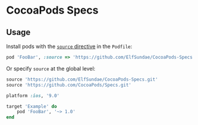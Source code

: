 # CocoaPods Specs

## Usage

Install pods with the [`source` directive](https://guides.cocoapods.org/syntax/podfile.html#source) in the `Podfile`:

```ruby
pod 'FooBar', :source => 'https://github.com/ElfSundae/CocoaPods-Specs.git'
```

Or specify `source` at the global level:

```ruby
source 'https://github.com/ElfSundae/CocoaPods-Specs.git'
source 'https://github.com/CocoaPods/Specs.git'

platform :ios, '9.0'

target 'Example' do
    pod 'FooBar', '~> 1.0'
end
```
